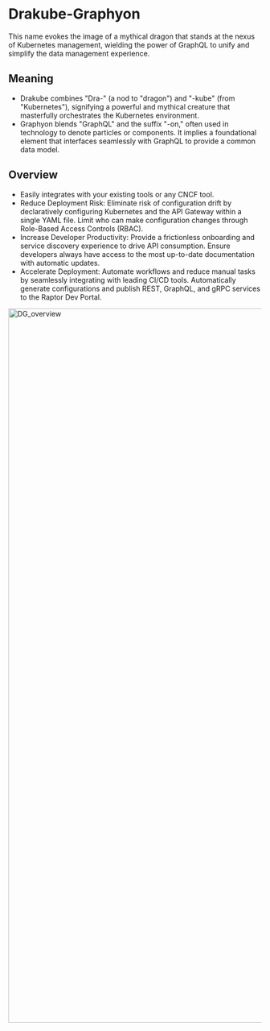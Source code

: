 # Drakube-Graphyon
This name evokes the image of a mythical dragon that stands at the nexus of Kubernetes management, wielding the power of GraphQL to unify and simplify the data management experience.

## Meaning
- Drakube combines "Dra-" (a nod to "dragon") and "-kube" (from "Kubernetes"), signifying a powerful and mythical creature that masterfully orchestrates the Kubernetes environment.
- Graphyon blends "GraphQL" and the suffix "-on," often used in technology to denote particles or components. It implies a foundational element that interfaces seamlessly with GraphQL to provide a common data model.

## Overview
- Easily integrates with your existing tools or any CNCF tool.
- Reduce Deployment Risk: Eliminate risk of configuration drift by declaratively configuring Kubernetes and the API Gateway within a single YAML file. Limit who can make configuration changes through Role-Based Access Controls (RBAC).
- Increase Developer Productivity: Provide a frictionless onboarding and service discovery experience to drive API consumption. Ensure developers always have access to the most up-to-date documentation with automatic updates.
- Accelerate Deployment: Automate workflows and reduce manual tasks by seamlessly integrating with leading CI/CD tools. Automatically generate configurations and publish REST, GraphQL, and gRPC services to the Raptor Dev Portal.

<img width="1419" alt="DG_overview" src="https://github.com/DragonsDen-Forge/Drakube-Graphyon/assets/149975971/0e006cb9-556b-4058-9d12-caea8e6f6aa0">
